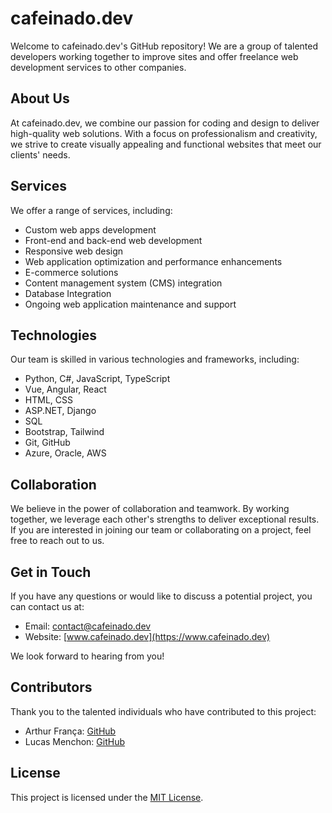 # cafeinado.dev

Welcome to cafeinado.dev's GitHub repository! We are a group of talented developers working together to improve sites and offer freelance web development services to other companies.

## About Us

At cafeinado.dev, we combine our passion for coding and design to deliver high-quality web solutions. With a focus on professionalism and creativity, we strive to create visually appealing and functional websites that meet our clients' needs.

## Services

We offer a range of services, including:

- Custom web apps development
- Front-end and back-end web development
- Responsive web design
- Web application optimization and performance enhancements
- E-commerce solutions
- Content management system (CMS) integration
- Database Integration
- Ongoing web application maintenance and support

## Technologies

Our team is skilled in various technologies and frameworks, including:

- Python, C#, JavaScript, TypeScript
- Vue, Angular, React
- HTML, CSS
- ASP.NET, Django
- SQL
- Bootstrap, Tailwind
- Git, GitHub
- Azure, Oracle, AWS

## Collaboration

We believe in the power of collaboration and teamwork. By working together, we leverage each other's strengths to deliver exceptional results. If you are interested in joining our team or collaborating on a project, feel free to reach out to us.

## Get in Touch

If you have any questions or would like to discuss a potential project, you can contact us at:

- Email: [contact@cafeinado.dev](mailto:contact@cafeinado.dev)
- Website: [www.cafeinado.dev](https://www.cafeinado.dev)
<!-- - LinkedIn: [cafeinado.dev](https://www.linkedin.com/company/cafeinado.dev) -->

We look forward to hearing from you!

## Contributors

Thank you to the talented individuals who have contributed to this project:

- Arthur França: [GitHub](https://github.com/engArthurFranca)
- Lucas Menchon: [GitHub](https://github.com/lucasmenchon)

## License

This project is licensed under the [MIT License](LICENSE).
